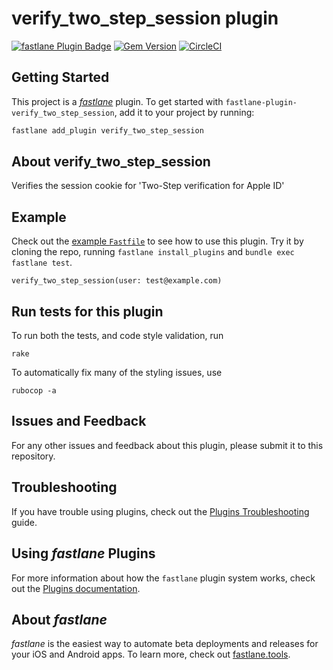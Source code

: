 # verify_two_step_session plugin

[![fastlane Plugin Badge](https://rawcdn.githack.com/fastlane/fastlane/master/fastlane/assets/plugin-badge.svg)](https://rubygems.org/gems/fastlane-plugin-verify_two_step_session)
[![Gem Version](https://badge.fury.io/rb/fastlane-plugin-verify_two_step_session.svg)](https://badge.fury.io/rb/fastlane-plugin-verify_two_step_session)
[![CircleCI](https://circleci.com/gh/thasegaw/fastlane-plugin-verify_two_step_session.svg?style=svg)](https://circleci.com/gh/thasegaw/fastlane-plugin-verify_two_step_session)

## Getting Started

This project is a [_fastlane_](https://github.com/fastlane/fastlane) plugin. To get started with `fastlane-plugin-verify_two_step_session`, add it to your project by running:

```bash
fastlane add_plugin verify_two_step_session
```

## About verify_two_step_session

Verifies the session cookie for 'Two-Step verification for Apple ID'

## Example

Check out the [example `Fastfile`](fastlane/Fastfile) to see how to use this plugin. Try it by cloning the repo, running `fastlane install_plugins` and `bundle exec fastlane test`.

```
verify_two_step_session(user: test@example.com)
```

## Run tests for this plugin

To run both the tests, and code style validation, run

```
rake
```

To automatically fix many of the styling issues, use
```
rubocop -a
```

## Issues and Feedback

For any other issues and feedback about this plugin, please submit it to this repository.

## Troubleshooting

If you have trouble using plugins, check out the [Plugins Troubleshooting](https://docs.fastlane.tools/plugins/plugins-troubleshooting/) guide.

## Using _fastlane_ Plugins

For more information about how the `fastlane` plugin system works, check out the [Plugins documentation](https://docs.fastlane.tools/plugins/create-plugin/).

## About _fastlane_

_fastlane_ is the easiest way to automate beta deployments and releases for your iOS and Android apps. To learn more, check out [fastlane.tools](https://fastlane.tools).
